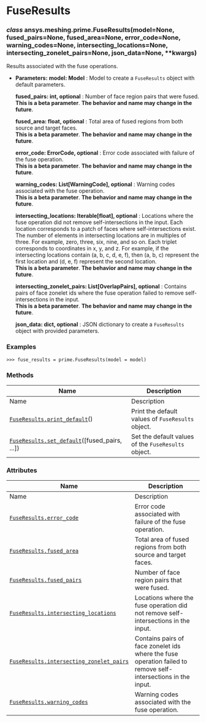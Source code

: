 # FuseResults

<a id="ansys.meshing.prime.FuseResults"></a>

### *class* ansys.meshing.prime.FuseResults(model=None, fused_pairs=None, fused_area=None, error_code=None, warning_codes=None, intersecting_locations=None, intersecting_zonelet_pairs=None, json_data=None, \*\*kwargs)

Results associated with the fuse operations.

* **Parameters:**
  **model: Model**
  : Model to create a `FuseResults` object with default parameters.

  **fused_pairs: int, optional**
  : Number of face region pairs that were fused.
    <br/>
    **This is a beta parameter**. **The behavior and name may change in the future**.

  **fused_area: float, optional**
  : Total area of fused regions from both source and target faces.
    <br/>
    **This is a beta parameter**. **The behavior and name may change in the future**.

  **error_code: ErrorCode, optional**
  : Error code associated with failure of the fuse operation.
    <br/>
    **This is a beta parameter**. **The behavior and name may change in the future**.

  **warning_codes: List[WarningCode], optional**
  : Warning codes associated with the fuse operation.
    <br/>
    **This is a beta parameter**. **The behavior and name may change in the future**.

  **intersecting_locations: Iterable[float], optional**
  : Locations where the fuse operation did not remove self-intersections in the input. Each location corresponds to a patch of faces where self-intersections exist. The number of elements in intersecting locations are in multiples of three. For example, zero, three, six, nine, and so on. Each triplet corresponds to coordinates in x, y, and z. For example, if the intersecting locations contain (a, b, c, d, e, f), then (a, b, c) represent the first location and (d, e, f) represent the second location.
    <br/>
    **This is a beta parameter**. **The behavior and name may change in the future**.

  **intersecting_zonelet_pairs: List[OverlapPairs], optional**
  : Contains pairs of face zonelet ids where the fuse operation failed to remove self-intersections in the input.
    <br/>
    **This is a beta parameter**. **The behavior and name may change in the future**.

  **json_data: dict, optional**
  : JSON dictionary to create a `FuseResults` object with provided parameters.

### Examples

```pycon
>>> fuse_results = prime.FuseResults(model = model)
```

<!-- !! processed by numpydoc !! -->

### Methods

| Name | Description |
|---------------------------------------------------------------------------------------------------------------------------------------------|-----------------------------------------------------|
| Name | Description |
| [`FuseResults.print_default`](ansys.meshing.prime.FuseResults.print_default.md#ansys.meshing.prime.FuseResults.print_default)()             | Print the default values of `FuseResults` object.   |
| [`FuseResults.set_default`](ansys.meshing.prime.FuseResults.set_default.md#ansys.meshing.prime.FuseResults.set_default)([fused_pairs, ...]) | Set the default values of the `FuseResults` object. |

### Attributes

| Name | Description |
|----------------------------------------------------------------------------------------------------------------------------------------------------------------------|---------------------------------------------------------------------------------------------------------------|
| Name | Description |
| [`FuseResults.error_code`](ansys.meshing.prime.FuseResults.error_code.md#ansys.meshing.prime.FuseResults.error_code)                                                 | Error code associated with failure of the fuse operation.                                                     |
| [`FuseResults.fused_area`](ansys.meshing.prime.FuseResults.fused_area.md#ansys.meshing.prime.FuseResults.fused_area)                                                 | Total area of fused regions from both source and target faces.                                                |
| [`FuseResults.fused_pairs`](ansys.meshing.prime.FuseResults.fused_pairs.md#ansys.meshing.prime.FuseResults.fused_pairs)                                              | Number of face region pairs that were fused.                                                                  |
| [`FuseResults.intersecting_locations`](ansys.meshing.prime.FuseResults.intersecting_locations.md#ansys.meshing.prime.FuseResults.intersecting_locations)             | Locations where the fuse operation did not remove self-intersections in the input.                            |
| [`FuseResults.intersecting_zonelet_pairs`](ansys.meshing.prime.FuseResults.intersecting_zonelet_pairs.md#ansys.meshing.prime.FuseResults.intersecting_zonelet_pairs) | Contains pairs of face zonelet ids where the fuse operation failed to remove self-intersections in the input. |
| [`FuseResults.warning_codes`](ansys.meshing.prime.FuseResults.warning_codes.md#ansys.meshing.prime.FuseResults.warning_codes)                                        | Warning codes associated with the fuse operation.                                                             |
<!-- vale on -->